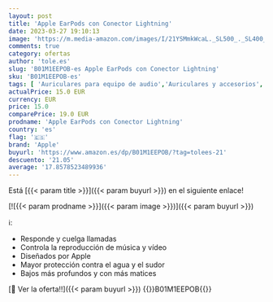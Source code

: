 ```yaml
---
layout: post
title: 'Apple EarPods con Conector Lightning'
date: 2023-03-27 19:10:13
image: 'https://m.media-amazon.com/images/I/21YSMmkWcaL._SL500_._SL400_.jpg'
comments: true
category: ofertas
author: 'tole.es'
slug: 'B01M1EEPOB-es Apple EarPods con Conector Lightning'
sku: 'B01M1EEPOB-es'
tags: [ 'Auriculares para equipo de audio','Auriculares y accesorios','Electrónica','apple','🇪🇸', ]
actualPrice: 15.0 EUR
currency: EUR
price: 15.0
comparePrice: 19.0 EUR
prodname: 'Apple EarPods con Conector Lightning'
country: 'es'
flag: '🇪🇸'
brand: 'Apple'
buyurl: 'https://www.amazon.es/dp/B01M1EEPOB/?tag=tolees-21'
descuento: '21.05'
average: '17.8578523489936'
---
```


Está [{{< param title >}}]({{< param buyurl >}}) en el siguiente enlace!

[![{{< param prodname >}}]({{< param image >}})]({{< param buyurl >}})

ℹ️:

- Responde y cuelga llamadas
- Controla la reproducción de música y vídeo
- Diseñados por Apple
- Mayor protección contra el agua y el sudor
- Bajos más profundos y con más matices

[🛒 Ver la oferta!!]({{< param buyurl >}})
{{<world>}}B01M1EEPOB{{</world>}}
